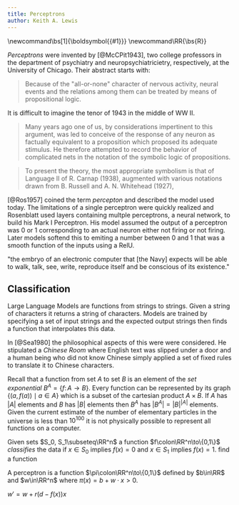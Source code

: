 ```yaml
---
title: Perceptrons
author: Keith A. Lewis
---
```

\newcommand\bs[1]{\boldsymbol{{#1}}}
\newcommand\RR{\bs{R}}

_Perceptrons_ were invented by [@McCPit1943], two college professors
in the department of psychiatry and neuropsychiatricietry, respectively,
at the University of Chicago. Their abstract starts with:

> Because of the "all-or-none" character of nervous activity, neural 
events and the relations among them can be treated by means of propositional logic. 

It is difficult to imagine the tenor of 1943 in the middle of WW II.

> Many years ago one of us, by considerations impertinent to this 
argument, was led to conceive of the response of any neuron as factually equivalent to
a proposition which proposed its adequate stimulus. He therefore attempted to record the behavior of complicated 
nets in the notation of the symbolic logic of propositions.

> To present the theory, the most appropriate symbolism is that of
Language II of R. Carnap (1938), augmented with various notations
drawn from B. Russell and A. N. Whitehead (1927),

[@Ros1957] coined the term _percepton_ and described the model used today.
The limitations of a single perceptron were quickly realized and Rosenblatt
used layers containing multple perceptrons, a neural network, to
build his Mark I Perceptron. His model assumed the output of a
perceptron was 0 or 1 corresponding to an actual neuron either
not firing or not firing. Later models softend this to 
emiting a number between 0 and 1 that was a smooth function
of the inputs using a RelU.



"the embryo of an electronic computer that [the Navy] expects will be
able to walk, talk, see, write, reproduce itself and be conscious of
its existence."

## Classification

Large Language Models are functions from strings to strings.
Given a string of characters it returns a string of characters.
Models are trained by specifying a set of input strings and
the expected output strings then finds a function that
interpolates this data.

In [@Sea1980] the philosophical aspects of this were were considered.
He stipulated a _Chinese Room_ where
English text was slipped under a door and a human being
who did not know Chinese simply applied a set of fixed rules to translate it to Chinese characters.

Recall that a function from set $A$ to set $B$ is an element of the
_set exponential_ $B^A = \{f\colon A\to B\}$.
Every function can be represented by its graph $\{(a, f(a))\mid a\in A\}$
which is a subset of the cartesian product $A\times B$. If $A$ has $|A|$
elements and $B$ has $|B|$ elements then $B^A$ has $|B^A| = |B|^|A|$ elements.
Given the current estimate of the number of elementary particles
in the universe is less than $10^{100}$ it is not physically possible
to represent all functions on a computer.


Given sets $S_0, S_1\subseteq\RR^n$ a function $f\colon\RR^n\to\{0,1\}$
_classifies_ the data if $x\in S_0$ implies $f(x) = 0$ and $x\in S_1$ implies $f(x) = 1$.
find a function

A perceptron is a function $\pi\colon\RR^n\to\{0,1\}$ defined by $b\in\RR$ and $w\in\RR^n$
where $\pi(x) = b + w\cdot x > 0$.

$w' = w + r(d - f(x))x$
